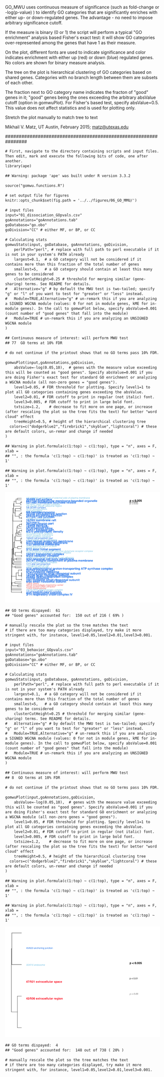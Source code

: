 GO\_MWU uses continuous measure of significance (such as fold-change or
-log(p-value) ) to identify GO categories that are significantly
enriches with either up- or down-regulated genes. The advantage - no
need to impose arbitrary significance cutoff.

If the measure is binary (0 or 1) the script will perform a typical "GO
enrichment" analysis based Fisher's exact test: it will show GO
categories over-represented among the genes that have 1 as their
measure.

On the plot, different fonts are used to indicate significance and color
indicates enrichment with either up (red) or down (blue) regulated
genes. No colors are shown for binary measure analysis.

The tree on the plot is hierarchical clustering of GO categories based
on shared genes. Categories with no branch length between them are
subsets of each other.

The fraction next to GO category name indicates the fracton of "good"
genes in it; "good" genes being the ones exceeding the arbitrary
absValue cutoff (option in gomwuPlot). For Fisher's based test, specify
absValue=0.5. This value does not affect statistics and is used for
plotting only.

Stretch the plot manually to match tree to text

Mikhail V. Matz, UT Austin, February 2015; <matz@utexas.edu>

################################################################ 

    # First, navigate to the directory containing scripts and input files. Then edit, mark and execute the following bits of code, one after another.
    library(ape)

    ## Warning: package 'ape' was built under R version 3.3.2

    source("gomwu.functions.R")

    # set output file for figures 
    knitr::opts_chunk$set(fig.path = '../../figures/06_GO_MMU/')

    # input files
    input="01_dissociation_GOpvals.csv" 
    goAnnotations="goAnnotations.tab" 
    goDatabase="go.obo" 
    goDivision="CC" # either MF, or BP, or CC

    # Calculating stats
    gomwuStats(input, goDatabase, goAnnotations, goDivision,
        perlPath="perl", # replace with full path to perl executable if it is not in your system's PATH already
        largest=0.1,  # a GO category will not be considered if it contains more than this fraction of the total number of genes
        smallest=5,   # a GO category should contain at least this many genes to be considered
        clusterCutHeight=0.25 # threshold for merging similar (gene-sharing) terms. See README for details.
    #   Alternative="g" # by default the MWU test is two-tailed; specify "g" or "l" of you want to test for "greater" or "less" instead. 
    #   Module=TRUE,Alternative="g" # un-remark this if you are analyzing a SIGNED WGCNA module (values: 0 for not in module genes, kME for in-module genes). In the call to gomwuPlot below, specify absValue=0.001 (count number of "good genes" that fall into the module)
    #   Module=TRUE # un-remark this if you are analyzing an UNSIGNED WGCNA module 
    )

    ## Continuous measure of interest: will perform MWU test
    ## 77  GO terms at 10% FDR

    # do not continue if the printout shows that no GO terms pass 10% FDR.

    gomwuPlot(input,goAnnotations,goDivision,
        absValue=-log(0.05,10),  # genes with the measure value exceeding this will be counted as "good genes". Specify absValue=0.001 if you are doing Fisher's exact test for standard GO enrichment or analyzing a WGCNA module (all non-zero genes = "good genes").
        level1=0.05, # FDR threshold for plotting. Specify level1=1 to plot all GO categories containing genes exceeding the absValue.
        level2=0.01, # FDR cutoff to print in regular (not italic) font.
        level3=0.005, # FDR cutoff to print in large bold font.
        txtsize=1.2,    # decrease to fit more on one page, or increase (after rescaling the plot so the tree fits the text) for better "word cloud" effect
        treeHeight=0.5, # height of the hierarchical clustering tree
      colors=c("dodgerblue2","firebrick1","skyblue","lightcoral") # these are default colors, un-remar and change if needed
    )

    ## Warning in plot.formula(c(1:top) ~ c(1:top), type = "n", axes = F, xlab =
    ## "", : the formula 'c(1:top) ~ c(1:top)' is treated as 'c(1:top) ~ 1'

    ## Warning in plot.formula(c(1:top) ~ c(1:top), type = "n", axes = F, xlab =
    ## "", : the formula 'c(1:top) ~ c(1:top)' is treated as 'c(1:top) ~ 1'

![](../../figures/06_GO_MMU/01-dissociation-1.png)

    ## GO terms dispayed:  61 
    ## "Good genes" accounted for:  150 out of 216 ( 69% )

    # manually rescale the plot so the tree matches the text 
    # if there are too many categories displayed, try make it more stringent with, for instance, level1=0.05,level2=0.01,level3=0.001.  

    # input files
    input="03_behavior_GOpvals.csv" 
    goAnnotations="goAnnotations.tab" 
    goDatabase="go.obo" 
    goDivision="CC" # either MF, or BP, or CC

    # Calculating stats
    gomwuStats(input, goDatabase, goAnnotations, goDivision,
        perlPath="perl", # replace with full path to perl executable if it is not in your system's PATH already
        largest=0.1,  # a GO category will not be considered if it contains more than this fraction of the total number of genes
        smallest=5,   # a GO category should contain at least this many genes to be considered
        clusterCutHeight=0.25 # threshold for merging similar (gene-sharing) terms. See README for details.
    #   Alternative="g" # by default the MWU test is two-tailed; specify "g" or "l" of you want to test for "greater" or "less" instead. 
    #   Module=TRUE,Alternative="g" # un-remark this if you are analyzing a SIGNED WGCNA module (values: 0 for not in module genes, kME for in-module genes). In the call to gomwuPlot below, specify absValue=0.001 (count number of "good genes" that fall into the module)
    #   Module=TRUE # un-remark this if you are analyzing an UNSIGNED WGCNA module 
    )

    ## Continuous measure of interest: will perform MWU test
    ## 8  GO terms at 10% FDR

    # do not continue if the printout shows that no GO terms pass 10% FDR.

    gomwuPlot(input,goAnnotations,goDivision,
        absValue=-log(0.05,10),  # genes with the measure value exceeding this will be counted as "good genes". Specify absValue=0.001 if you are doing Fisher's exact test for standard GO enrichment or analyzing a WGCNA module (all non-zero genes = "good genes").
        level1=0.05, # FDR threshold for plotting. Specify level1=1 to plot all GO categories containing genes exceeding the absValue.
        level2=0.01, # FDR cutoff to print in regular (not italic) font.
        level3=0.005, # FDR cutoff to print in large bold font.
        txtsize=1.2,    # decrease to fit more on one page, or increase (after rescaling the plot so the tree fits the text) for better "word cloud" effect
        treeHeight=0.5, # height of the hierarchical clustering tree
      colors=c("dodgerblue2","firebrick1","skyblue","lightcoral") # these are default colors, un-remar and change if needed
    )

    ## Warning in plot.formula(c(1:top) ~ c(1:top), type = "n", axes = F, xlab =
    ## "", : the formula 'c(1:top) ~ c(1:top)' is treated as 'c(1:top) ~ 1'

    ## Warning in plot.formula(c(1:top) ~ c(1:top), type = "n", axes = F, xlab =
    ## "", : the formula 'c(1:top) ~ c(1:top)' is treated as 'c(1:top) ~ 1'

![](../../figures/06_GO_MMU/03-behavior-1.png)

    ## GO terms dispayed:  4 
    ## "Good genes" accounted for:  148 out of 738 ( 20% )

    # manually rescale the plot so the tree matches the text 
    # if there are too many categories displayed, try make it more stringent with, for instance, level1=0.05,level2=0.01,level3=0.001.
